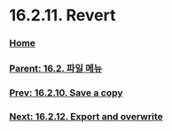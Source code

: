 # 16.2.11. Revert

### [Home](./00-home.md)
### [Parent: 16.2. 파일 메뉴](./16-02-00-the-file-menu.md)
### [Prev: 16.2.10. Save a copy](./16-02-10-save-a-copy.md)
### [Next: 16.2.12. Export and overwrite](./16-02-12-export-and-overwrite.md)
